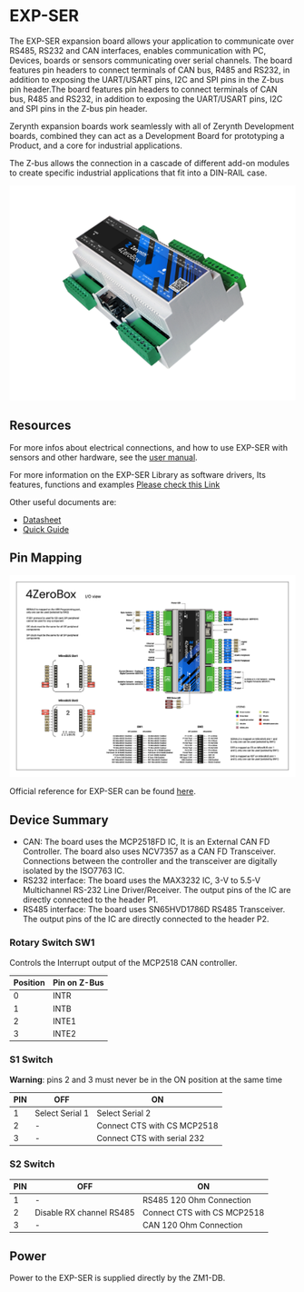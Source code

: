 # EXP-SER

The EXP-SER expansion board allows your application to communicate over RS485, RS232 and CAN interfaces, enables communication with PC, Devices, boards or sensors communicating over serial channels.
The board features pin headers to connect terminals of CAN bus, R485 and RS232, in addition to exposing the UART/USART pins, I2C and SPI pins in the Z-bus pin header.The board features pin headers to connect terminals of CAN bus, R485 and RS232, in addition to exposing the UART/USART pins, I2C and SPI pins in the Z-bus pin header.


Zerynth expansion boards work seamlessly with all of Zerynth Development boards, combined they can act as a Development Board for prototyping a Product, and a core for industrial applications.

The Z-bus allows the connection in a cascade of different add-on modules to create specific industrial applications that fit into a DIN-RAIL case.

![](img/4zerobox_v1.png)

## Resources

For more infos about electrical connections, and how to use EXP-SER with sensors and other hardware, see the  [user manual](https://www.zerynth.com/download/13894/).

For more information on the EXP-SER Library as software drivers, Its features, functions and examples
[Please check this Link](/latest/reference/libs/zerynth/4zerobox/docs/)

Other useful documents are:

-   [Datasheet](https://www.zerynth.com/download/13895/)
-   [Quick Guide](https://www.zerynth.com/download/15283/)



## Pin Mapping

![](img/4zeroboxpin.png)

Official reference for EXP-SER can be found  [here](https://www.zerynth.com/4zeroplatform/).

## Device Summary

* CAN: The board uses the MCP2518FD IC, It is an External CAN FD Controller.
The board also uses NCV7357 as a CAN FD Transceiver.
Connections between the controller and the transceiver are digitally isolated by the ISO7763 IC.
* RS232 interface: The board uses the MAX3232 IC, 3-V to 5.5-V Multichannel RS-232 Line Driver/Receiver. The output pins of the IC are directly connected to the header P1.
* RS485 interface: The board uses SN65HVD1786D RS485 Transceiver. The output pins of the IC are directly connected to the header P2.

### Rotary Switch SW1
Controls the Interrupt output of the MCP2518 CAN controller.

| Position | Pin on Z-Bus |
|----------|--------------|
|    0     |     INTR     |
|    1     |     INTB     |
|    2     |     INTE1    |
|    3     |     INTE2    |

### S1 Switch
**Warning**: pins 2 and 3 must never be in the ON position at the same time

| PIN |       OFF       |             ON              |
|-----|-----------------|-----------------------------|
|  1  | Select Serial 1 | Select Serial 2             |
|  2  |        -        | Connect CTS with CS MCP2518 |
|  3  |        -        | Connect CTS with serial 232 |

### S2 Switch

| PIN |            OFF           |            ON               |
|-----|--------------------------|-----------------------------|
|  1  |             -            | RS485 120 Ohm Connection    |
|  2  | Disable RX channel RS485 | Connect CTS with CS MCP2518 |
|  3  |             -            | CAN 120 Ohm Connection      |

## Power

Power to the EXP-SER is supplied directly by the ZM1-DB.
